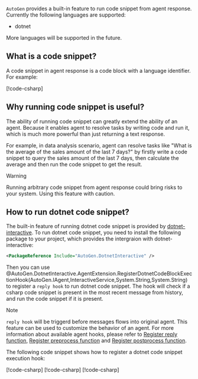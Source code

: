 `AutoGen` provides a built-in feature to run code snippet from agent response. Currently the following languages are supported:
- dotnet

More languages will be supported in the future.

## What is a code snippet?
A code snippet in agent response is a code block with a language identifier. For example:

[!code-csharp[](../../sample/AutoGen.BasicSamples/CodeSnippet/RunCodeSnippetCodeSnippet.cs?name=code_snippet_1_3)]

## Why running code snippet is useful?
The ability of running code snippet can greatly extend the ability of an agent. Because it enables agent to resolve tasks by writing code and run it, which is much more powerful than just returning a text response.

For example, in data analysis scenario, agent can resolve tasks like "What is the average of the sales amount of the last 7 days?" by firstly write a code snippet to query the sales amount of the last 7 days, then calculate the average and then run the code snippet to get the result.

> [!WARNING]
> Running arbitrary code snippet from agent response could bring risks to your system. Using this feature with caution.

## How to run dotnet code snippet?
The built-in feature of running dotnet code snippet is provided by [dotnet-interactive](https://github.com/dotnet/interactive). To run dotnet code snippet, you need to install the following package to your project, which provides the intergraion with dotnet-interactive:

```xml
<PackageReference Include="AutoGen.DotnetInteractive" />
```

Then you can use @AutoGen.DotnetInteractive.AgentExtension.RegisterDotnetCodeBlockExectionHook(AutoGen.IAgent,InteractiveService,System.String,System.String) to register a `reply hook` to run dotnet code snippet. The hook will check if a csharp code snippet is present in the most recent message from history, and run the code snippet if it is present.

> [!NOTE]
> `reply hook` will be triggerd before messages flows into original agent. This feature can be used to customize the behavior of an agent. For more information about available agent hooks, please refer to [Register reply function](./Register-reply.md), [Register preprocess function](./Register-preprocess.md) and [Register postprocess function](./Register-postprocess.md).

The following code snippet shows how to register a dotnet code snippet execution hook:

[!code-csharp[](../../sample/AutoGen.BasicSamples/CodeSnippet/RunCodeSnippetCodeSnippet.cs?name=code_snippet_0_1)]
[!code-csharp[](../../sample/AutoGen.BasicSamples/CodeSnippet/RunCodeSnippetCodeSnippet.cs?name=code_snippet_1_1)]
[!code-csharp[](../../sample/AutoGen.BasicSamples/CodeSnippet/RunCodeSnippetCodeSnippet.cs?name=code_snippet_1_2)]
